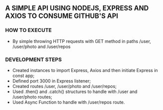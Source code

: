 ## A SIMPLE API USING NODEJS, EXPRESS AND AXIOS TO CONSUME GITHUB'S API

### HOW TO EXECUTE
- By simple throwing HTTP requests with GET method in paths /user, /user/photo and /user/repos

### DEVELOPMENT STEPS
- Created instances to import Express, Axios and then initiate Express in const app;
- Defined port 3000 in Express listener;
- Created routes /user, /user/photo and /user/repos;
- Used .then() and .catch() structures to handle with /user and /user/photo routes;
- Used Async Function to handle with /user/repos route.
